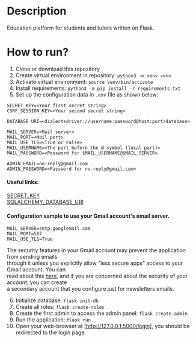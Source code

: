 # Description
Education platform for students and tutors written on Flask. 

# How to run?
1. Clone or download this repository  
2. Create virtual environment in repository: ```python3 -m venv venv```  
3. Activate virtual environment: ```source venv/bin/activate```  
4. Install requirements: ```python3 -m pip install -r requirements.txt``` 
5. Set up the configuration data in ```.env``` file as shown below:  
```
SECRET_KEY=<Your first secret string>
CSRF_SESSION_KEY=<Your second secret string>

DATABASE_URI=<dialect+driver://username:password@host:port/database>

MAIL_SERVER=<Mail server>
MAIL_PORT=<Mail port>
MAIL_USE_TLS=<True or False>
MAIL_USERNAME=<The part before the @ symbol (local part)>
MAIL_PASSWORD=<Password for $MAIL_USERNAME@$MAIL_SERVER>

ADMIN_EMAIL=no-reply@gmail.com
ADMIN_PASSWORD=<Password for no-reply@gmail.com>
```  
#### Useful links:
[SECRET_KEY](https://stackoverflow.com/questions/34902378/where-do-i-get-a-secret-key-for-flask "Stackoverflow")  
[SQLALCHEMY_DATABASE_URI](https://flask-sqlalchemy.palletsprojects.com/en/2.x/config/ "Flask-Sqlalchemy documentation")  
#### Configuration sample to use your Gmail account's email server. 
```
MAIL_SERVER=smtp.googlemail.com
MAIL_PORT=587
MAIL_USE_TLS=True
```
The security features in your Gmail account may prevent the application from sending emails  
through it unless you explicitly allow "less secure apps" access to your Gmail account. You can  
read about this [here](https://support.google.com/accounts/answer/6010255?hl=en), and if you are concerned about the security of your account, you can create  
a secondary account that you configure just for newsletters emails. 

6. Initialize database: ```flask init-db``` 
7. Create all roles: ```flask create-roles```  
8. Create the first admin to access the admin panel: ```flask create-admin```  
9. Run the application: ```flask run```  
10. Open your web-browser at [http://127.0.0.1:5000/login], you should be redirected to the login page.  